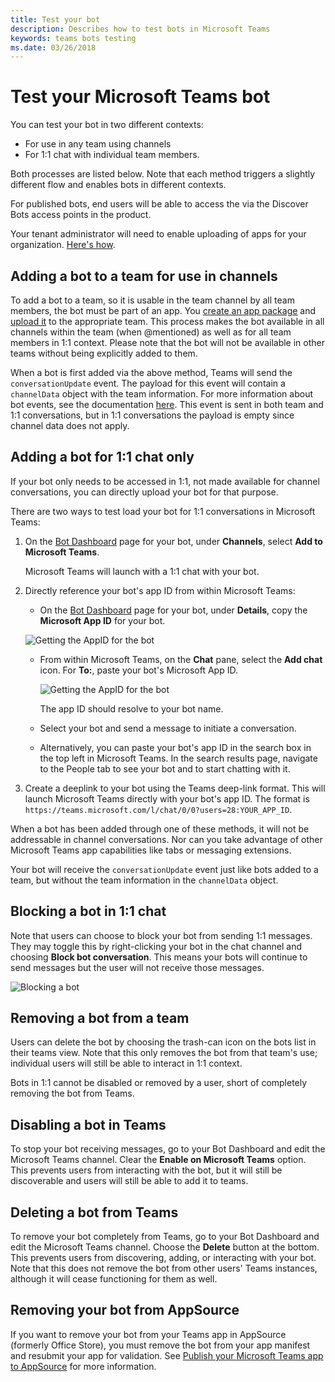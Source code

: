 ```yaml
---
title: Test your bot
description: Describes how to test bots in Microsoft Teams
keywords: teams bots testing
ms.date: 03/26/2018
---
```

# Test your Microsoft Teams bot

You can test your bot in two different contexts:

- For use in any team using channels
- For 1:1 chat with individual team members.

Both processes are listed below. Note that each method triggers a slightly different flow and enables bots in different contexts.

For published bots, end users will be able to access the via the Discover Bots access points in the product.

Your tenant administrator will need to enable uploading of apps for your organization. [Here's how](/microsoftteams/admin-settings).

## Adding a bot to a team for use in channels

To add a bot to a team, so it is usable in the team channel by all team members, the bot must be part of an app. You [create an app package](~/concepts/apps/apps-package) and [upload it](~/concepts/apps/apps-upload) to the appropriate team. This process makes the bot available in all channels within the team (when @mentioned) as well as for all team members in 1:1 context. Please note that the bot will not be available in other teams without being explicitly added to them.

When a bot is first added via the above method, Teams will send the `conversationUpdate` event. The payload for this event will contain a `channelData` object with the team information. For more information about bot events, see the documentation [here](~/concepts/bots/bots-notifications). This event is sent in both team and 1:1 conversations, but in 1:1 conversations the payload is empty since channel data does not apply.

## Adding a bot for 1:1 chat only

If your bot only needs to be accessed in 1:1, not made available for channel conversations, you can directly upload your bot for that purpose.

There are two ways to test load your bot for 1:1 conversations in Microsoft Teams:

1. On the [Bot Dashboard](https://dev.botframework.com/bots) page for your bot, under **Channels**, select **Add to Microsoft Teams**.

   Microsoft Teams will launch with a 1:1 chat with your bot.

2. Directly reference your bot's app ID from within Microsoft Teams:
   * On the [Bot Dashboard](https://dev.botframework.com/bots) page for your bot, under **Details**, copy the **Microsoft App ID** for your bot.

   ![Getting the AppID for the bot](~/assets/images/bots_appid_botframework.png)

   * From within Microsoft Teams, on the **Chat** pane, select the **Add chat** icon. For **To:**, paste your bot's Microsoft App ID.

     ![Getting the AppID for the bot](~/assets/images/bots_uploading.png)

     The app ID should resolve to your bot name.

   * Select your bot and send a message to initiate a conversation.

   * Alternatively, you can paste your bot's app ID in the search box in the top left in Microsoft Teams. In the search results page, navigate to the People tab to see your bot and to start chatting with it.

3. Create a deeplink to your bot using the Teams deep-link format. This will launch Microsoft Teams directly with your bot's app ID. The format is `https://teams.microsoft.com/l/chat/0/0?users=28:YOUR_APP_ID`.

When a bot has been added through one of these methods, it will not be addressable in channel conversations. Nor can you take advantage of other Microsoft Teams app capabilities like tabs or messaging extensions.

Your bot will receive the `conversationUpdate` event just like bots added to a team, but without the team information in the `channelData` object.

## Blocking a bot in 1:1 chat

Note that users can choose to block your bot from sending 1:1 messages. They may toggle this by right-clicking your bot in the chat channel and choosing **Block bot conversation**. This means your bots will continue to send messages but the user will not receive those messages.

![Blocking a bot](~/assets/images/bots/botdisable.png)

## Removing a bot from a team

Users can delete the bot by choosing the trash-can icon on the bots list in their teams view. Note that this only removes the bot from that team's use; individual users will still be able to interact in 1:1 context.

Bots in 1:1 cannot be disabled or removed by a user, short of completely removing the bot from Teams.

## Disabling a bot in Teams

To stop your bot receiving messages, go to your Bot Dashboard and edit the Microsoft Teams channel. Clear the **Enable on Microsoft Teams** option. This prevents users from interacting with the bot, but it will still be discoverable and users will still be able to add it to teams.

## Deleting a bot from Teams

To remove your bot completely from Teams, go to your Bot Dashboard and edit the Microsoft Teams channel. Choose the **Delete** button at the bottom. This prevents users from discovering, adding, or interacting with your bot. Note that this does not remove the bot from other users' Teams instances, although it will cease functioning for them as well.

## Removing your bot from AppSource

If you want to remove your bot from your Teams app in AppSource (formerly Office Store), you must remove the bot from your app manifest and resubmit your app for validation. See [Publish your Microsoft Teams app to AppSource](~/publishing/apps-publish) for more information.
